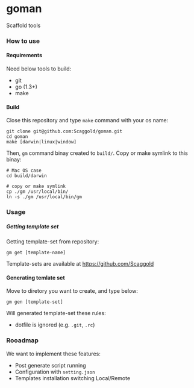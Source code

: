 goman
=====

Scaffold tools

### How to use

#### Requirements

Need below tools to build:

- git
- go (1.3+)
- make

#### Build

Close this repository and type `make` command with your os name:

```
git clone git@github.com:Scaggold/goman.git
cd goman
make [darwin|linux|window]
```

Then, `gm` command binay created to `build/`. Copy or make symlink to this binay:

```
# Mac OS case
cd build/darwin

# copy or make symlink
cp ./gm /usr/local/bin/
ln -s ./gm /usr/local/bin/gm
```

### Usage


##### Getting template set

Getting template-set from repository:

```
gm get [template-name]
```

Template-sets are available at https://github.com/Scaggold

#### Generating temlate set

Move to diretory you want to create, and type below:

```
gm gen [template-set]
```

Will generated template-set these rules:

- dotfile is ignored (e.g. `.git`, `.rc`)


### Rooadmap

We want to implement these features:

- Post generate script running
- Configuration with `setting.json`
- Templates installation switching Local/Remote

